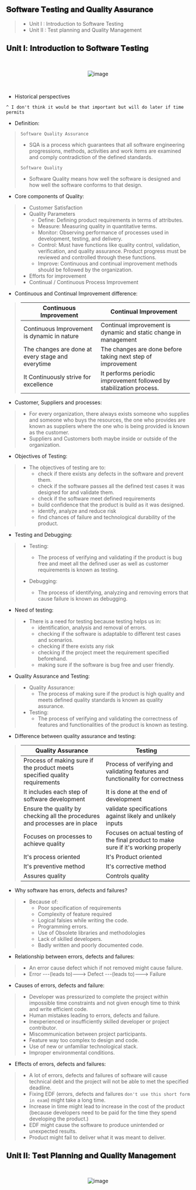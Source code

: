 ## 𝐒𝐨𝐟𝐭𝐰𝐚𝐫𝐞 𝐓𝐞𝐬𝐭𝐢𝐧𝐠 𝐚𝐧𝐝 𝐐𝐮𝐚𝐥𝐢𝐭𝐲 𝐀𝐬𝐬𝐮𝐫𝐚𝐧𝐜𝐞

> - Unit I  : Introduction to Software Testing
> - Unit II : Test planning and Quality Management


## 𝐔𝐧𝐢𝐭 𝐈: 𝐈𝐧𝐭𝐫𝐨𝐝𝐮𝐜𝐭𝐢𝐨𝐧 𝐭𝐨 𝐒𝐨𝐟𝐭𝐰𝐚𝐫𝐞 𝐓𝐞𝐬𝐭𝐢𝐧𝐠

<div align=center>
  <br>

![image](https://user-images.githubusercontent.com/68887544/193410105-263e9192-c93a-4bc6-b672-d0ae6a3481f9.png)


  <br>
</div>

- Historical perspectives

`^ I don't think it would be that important but will do later if time permits`

- Definition:
> `Software Quality Assurance`
> - SQA is a process which guarantees that all software engineering progressions, methods, activities and work items are examined and comply contradiction of the defined standards.
>
> `Software Quality`
> - Software Quality means how well the software is designed and how well the software conforms to that design.
>

- Core components of Quality:
> - Customer Satisfaction
> - Quality Parameters
>   - Define: Defining product requirements in terms of attributes.
>   - Measure: Measuring quality in quantitative terms.
>   - Monitor: Observing performance of processes used in development, testing, and delivery.
>   - Control: Must have functions like quality control, validation, verification, and quality assurance. Product progress must be reviewed and controlled through these functions.
>   - Improve: Continuous and continual improvement methods should be followed by the organization.
> - Efforts for improvement
> - Continual / Continuous Process Improvement

- Continuous and Continual Improvement difference:

> Continuous Improvement | Continual Improvement
> ---|---
> Continuous Improvement is dynamic in nature | Continual improvement is dynamic and static change in management
> The changes are done at every stage and everytime | The changes are done before taking next step of improvement
> It Continuously strive for excellence | It performs periodic improvement followed by stabilization process.

- Customer, Suppliers and processes:
> - For every organization, there always exists someone who supplies and someone who buys the resources, the one who provides are known as suppliers where the one who is being provided is known as the customer.
> - Suppliers and Customers both maybe inside or outside of the organization.

- Objectives of Testing:
> - The objectives of testing are to:
>   - check if there exists any defects in the software and prevent them.
>   - check if the software passes all the defined test cases it was designed for and validate them.
>   - check if the software meet defined requirements
>   - build confidence that the product is build as it was designed.
>   - identify, analyze and reduce risk
>   - find chances of failure and technological durability of the product.

- Testing and Debugging:
> - Testing:
>   - The process of verifying and validating if the product is bug free and meet all the defined user as well as customer requirements is known as testing.
>
> - Debugging:
>   - The process of identifying, analyzing and removing errors that cause failure is known as debugging.
>   

- Need of testing:
> - There is a need for testing because testing helps us in:
>   - identification, analysis and removal of errors.
>   - checking if the software is adaptable to different test cases and scenarios.
>   - checking if there exists any risk
>   - checking if the project meet the requirement specified beforehand.
>   - making sure if the software is bug free and user friendly.


- Quality Assurance and Testing:
> - Quality Assurance:
>   - The process of making sure if the product is high quality and meets defined quality standards is known as quality assurance.
> - Testing:
>   - The process of verifying and validating the correctness of features and functionalities of the product is known as testing.

- Difference between quality assurance and testing:
> Quality Assurance | Testing
> --- | ---
> Process of making sure if the product meets specified quality requirements | Process of verifying and validating features and functionality for correctness
> It includes each step of software development | It is done at the end of development
> Ensure the quality by checking all the procedures and processes are in place | validate specifications against likely and unlikely inputs
> Focuses on processes to achieve quality | Focuses on actual testing of the final product to make sure if it's working properly
> It's process oriented | It's Product oriented
> It's preventive method | It's corrective method
> Assures quality | Controls quality

- Why software has errors, defects and failures?
> - Because of:
>   - Poor specification of requirements
>   - Complexity of feature required
>   - Logical falsies while writing the code.
>   - Programming errors.
>   - Use of Obsolete libraries and methodologies
>   - Lack of skilled developers.
>   - Badly written and poorly documented code.

- Relationship between errors, defects and failures:
> - An error cause defect which if not removed might cause failure.
> - Error ---(leads to)---> Defect ---(leads to)--->  Failure

- Causes of errors, defects and failure:
> - Developer was pressurized to complete the project within impossible time constraints and not given enough time to think and write efficient code.
> - Human mistakes leading to errors, defects and failure.
> - Inexperienced or insufficiently skilled developer or project contributor.
> - Miscommunication between project participants.
> - Feature way too complex to design and code.
> - Use of new or unfamiliar technological stack.
> - Improper environmental conditions.

- Effects of errors, defects and failures:
> - A lot of errors, defects and failures of software will cause technical debt and the project will not be able to met the specified deadline.
> - Fixing EDF (errors, defects and failures `don't use this short form in exam`) might take a long time.
> - Increase in time might lead to increase in the cost of the product (because developers need to be paid for the time they spend developing the product.)
> - EDF might cause the software to produce unintended or unexpected results.
> - Product might fail to deliver what it was meant to deliver.


## 𝐔𝐧𝐢𝐭 𝐈𝐈: 𝐓𝐞𝐬𝐭 𝐏𝐥𝐚𝐧𝐧𝐢𝐧𝐠 𝐚𝐧𝐝 𝐐𝐮𝐚𝐥𝐢𝐭𝐲 𝐌𝐚𝐧𝐚𝐠𝐞𝐦𝐞𝐧𝐭

<div align=center>
  <br>

![image](https://user-images.githubusercontent.com/68887544/193410117-ed8de8eb-f507-4b5b-b929-6f4a38658cba.png)  

  <br>
</div>
